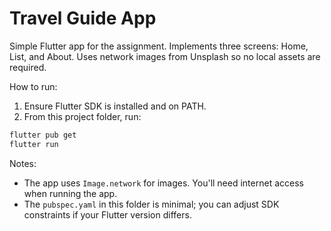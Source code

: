 # Travel Guide App

Simple Flutter app for the assignment. Implements three screens: Home, List, and About. Uses network images from Unsplash so no local assets are required.

How to run:

1. Ensure Flutter SDK is installed and on PATH.
2. From this project folder, run:

```powershell
flutter pub get
flutter run
```

Notes:
- The app uses `Image.network` for images. You'll need internet access when running the app.
- The `pubspec.yaml` in this folder is minimal; you can adjust SDK constraints if your Flutter version differs.
